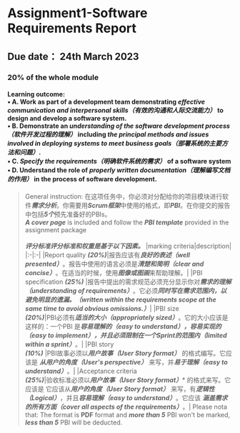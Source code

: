 # Assignment1-Software Requirements Report
## Due date： 24th March 2023
### 20% of the whole module
#### Learning outcome:   <br> • A. Work as part of a development team demonstrating ***effective communication and interpersonal skills（有效的沟通和人际交流能力）*** to design and develop a software system. <br> • B. Demonstrate an ***understanding of the software development process （软件开发过程的理解）*** including ***the principal methods and issues involved in deploying systems to meet business goals（部署系统的主要方法和问题）***. <br> • C. ***Specify the requirements（明确软件系统的需求）*** of a software system <br> • D. Understand the role of ***properly written documentation（理解编写文档的作用）*** in the process of software development.
> General instruction: 在这项任务中，你必须对分配给你的项目模块进行软件***需求分析***。你需要用***Scrum框架***中使用的格式，即***PBI***。在你提交的报告中包括***5个***预先准备好的PBIs。
> <br> ***A cover page*** is included and follow the  ***PBI template*** provided in the assignment package   
> <br> ***评分标准评分标准和权重是基于以下因素。***
> |marking criteria|description|
> |:-|:-|
> |Report quality ***(20%)***|报告应该有***良好的表述（well presented）***。报告中使用的语言必须是***清楚和简明（clear and concise）***。在适当的时候，使用***图像或图画***来帮助理解。|
> |PBI specification ***(25%)*** |报告中提出的需求规范必须充分显示你对***需求的理解（understanding of requirements）***。它必须***同时写在需求范围内，以避免明显的遗漏。（written within the requirements scope at the same time to avoid obvious omissions.）***|
> |PBI size <br> ***(20%)***|PBI必须有***适当的大小（appropriately sized）***。它的大小应该是这样的：一个PBI 是***容易理解的（easy to understand），容易实现的（easy to implement），并且必须限制在一个Sprint的范围内（limited within a sprint）***。|
> |PBI story <br> ***(10%)*** |PBI故事必须以***用户故事（User Story format）*** 的格式编写。它应该是 ***从用户的角度（User's perspective）*** 来写，并***易于理解（easy to understand）***。|
> |Acceptance criteria <br> ***(25%)***|验收标准必须以***用户故事（User Story format）**** 的格式来写。它应该是 它应该从***用户的角度（User Story format）*** 来写，有***逻辑性（Logical）***，并且***容易理解（easy to understand）***。它应该 ***涵盖需求的所有方面（cover all aspects of the requirements）***。|
Please nota that: The format is **PDF** format and ***more than 5*** PBI won't be marked, ***less than 5*** PBI will be deducted.  
